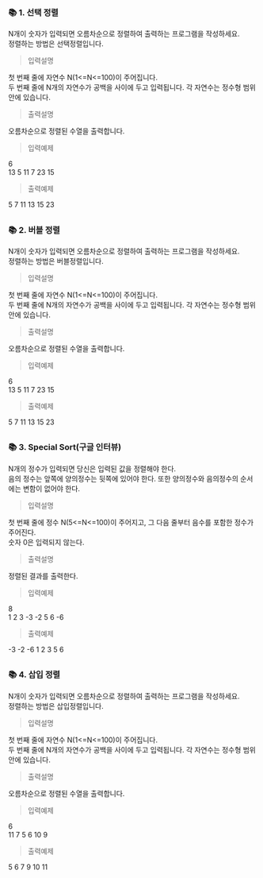 ### 📚 1. 선택 정렬

N개이 숫자가 입력되면 오름차순으로 정렬하여 출력하는 프로그램을 작성하세요.  
정렬하는 방법은 선택정렬입니다.

> 입력설명

첫 번째 줄에 자연수 N(1<=N<=100)이 주어집니다.  
두 번째 줄에 N개의 자연수가 공백을 사이에 두고 입력됩니다. 각 자연수는 정수형 범위 안에 있습니다.

> 출력설명

오름차순으로 정렬된 수열을 출력합니다.

> 입력예제

6  
13 5 11 7 23 15

> 출력예제

5 7 11 13 15 23

##

### 📚 2. 버블 정렬

N개이 숫자가 입력되면 오름차순으로 정렬하여 출력하는 프로그램을 작성하세요.  
정렬하는 방법은 버블정렬입니다.

> 입력설명

첫 번째 줄에 자연수 N(1<=N<=100)이 주어집니다.  
두 번째 줄에 N개의 자연수가 공백을 사이에 두고 입력됩니다. 각 자연수는 정수형 범위 안에 있습니다.

> 출력설명

오름차순으로 정렬된 수열을 출력합니다.

> 입력예제

6  
13 5 11 7 23 15

> 출력예제

5 7 11 13 15 23

##

### 📚 3. Special Sort(구글 인터뷰)

N개의 정수가 입력되면 당신은 입력된 값을 정렬해야 한다.  
음의 정수는 앞쪽에 양의정수는 뒷쪽에 있어야 한다. 또한 양의정수와 음의정수의 순서에는 변함이 없어야 한다.

> 입력설명

첫 번째 줄에 정수 N(5<=N<=100)이 주어지고, 그 다음 줄부터 음수를 포함한 정수가 주어진다.  
숫자 0은 입력되지 않는다.

> 출력설명

정렬된 결과를 출력한다.

> 입력예제

8  
1 2 3 -3 -2 5 6 -6

> 출력예제

-3 -2 -6 1 2 3 5 6

##

### 📚 4. 삽입 정렬

N개이 숫자가 입력되면 오름차순으로 정렬하여 출력하는 프로그램을 작성하세요.  
정렬하는 방법은 삽입정렬입니다.

> 입력설명

첫 번째 줄에 자연수 N(1<=N<=100)이 주어집니다.  
두 번째 줄에 N개의 자연수가 공백을 사이에 두고 입력됩니다. 각 자연수는 정수형 범위 안에 있습니다.

> 출력설명

오름차순으로 정렬된 수열을 출력합니다.

> 입력예제

6  
11 7 5 6 10 9

> 출력예제

5 6 7 9 10 11

##
